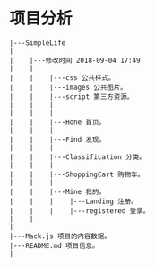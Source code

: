 # 项目分析

    |---SimpleLife
    |
    |    |---修改时间 2018-09-04 17:49
    |    |
    |    |    |---css 公共样式。
    |    |    |---images 公共图片。
    |    |    |---script 第三方资源。
    |    |    |
    |    |    | 
    |    |    |---Hone 首页。
    |    |    |   
    |    |    |---Find 发现。
    |    |    |   
    |    |    |---Classification 分类。
    |    |    |    
    |    |    |---ShoppingCart 购物车。
    |    |    |    
    |    |    |---Mine 我的。
    |    |    |    |---Landing 注册。
    |    |    |    |---registered 登录。 
    |    |   
    |  
    |---Mack.js 项目的内容数据。
    |---README.md 项目信息。
    |


